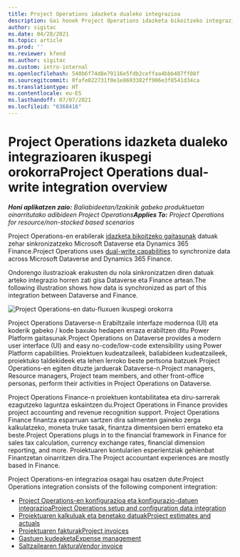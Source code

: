 ```yaml
---
title: Project Operations idazketa dualeko integrazioa
description: Gai honek Project Operations idazketa bikoitzeko integrazioaren ikuspegi orokorra eskaintzen du.
author: sigitac
ms.date: 04/28/2021
ms.topic: article
ms.prod: ''
ms.reviewer: kfend
ms.author: sigitac
ms.custom: intro-internal
ms.openlocfilehash: 540b6f74d8e79116e5fdb2ceffaa4bbb487ff08f
ms.sourcegitcommit: 0fafe022731f0e1e8693382ff906e3f8541d34ca
ms.translationtype: HT
ms.contentlocale: eu-ES
ms.lasthandoff: 07/07/2021
ms.locfileid: "6368416"
---
```

# <a name="project-operations-dual-write-integration-overview"></a><span data-ttu-id="78b73-103">Project Operations idazketa dualeko integrazioaren ikuspegi orokorra</span><span class="sxs-lookup"><span data-stu-id="78b73-103">Project Operations dual-write integration overview</span></span>

<span data-ttu-id="78b73-104">_**Honi aplikatzen zaio:** Baliabideetan/Izakinik gabeko produktuetan oinarritutako adibideen Project Operations_</span><span class="sxs-lookup"><span data-stu-id="78b73-104">_**Applies To:** Project Operations for resource/non-stocked based scenarios_</span></span>

<span data-ttu-id="78b73-105">Project Operations-en erabilerak [idazketa bikoitzeko gaitasunak](/dynamics365/fin-ops-core/dev-itpro/data-entities/dual-write/dual-write-home-page) datuak zehar sinkronizatzeko Microsoft Dataverse eta Dynamics 365 Finance.</span><span class="sxs-lookup"><span data-stu-id="78b73-105">Project Operations uses [dual-write capabilities](/dynamics365/fin-ops-core/dev-itpro/data-entities/dual-write/dual-write-home-page) to synchronize data across Microsoft Dataverse and Dynamics 365 Finance.</span></span>

<span data-ttu-id="78b73-106">Ondorengo ilustrazioak erakusten du nola sinkronizatzen diren datuak arteko integrazio horren zati gisa Dataverse eta Finance artean.</span><span class="sxs-lookup"><span data-stu-id="78b73-106">The following illustration shows how data is synchronized as part of this integration between Dataverse and Finance.</span></span>

![Project Operations-en datu-fluxuen ikuspegi orokorra](./media/ProjectOperationsFlows.jpg)

<span data-ttu-id="78b73-108">Project Operations Dataverse-n Erabiltzaile interfaze modernoa (UI) eta koderik gabeko / kode baxuko hedapen erraza erabiltzen ditu Power Platform gaitasunak.</span><span class="sxs-lookup"><span data-stu-id="78b73-108">Project Operations on Dataverse provides a modern user interface (UI) and easy no-code/low-code extensibility using Power Platform capabilities.</span></span> <span data-ttu-id="78b73-109">Proiektuen kudeatzaileek, baliabideen kudeatzaileek, proiektuko taldekideek eta lehen lerroko beste pertsona batzuek Project Operations-en egiten dituzte jarduerak Dataverse-n.</span><span class="sxs-lookup"><span data-stu-id="78b73-109">Project managers, Resource managers, Project team members, and other front-office personas, perform their activities in Project Operations on Dataverse.</span></span>

<span data-ttu-id="78b73-110">Project Operations Finance-n proiektuen kontabilitatea eta diru-sarrerak ezagutzeko laguntza eskaintzen du.</span><span class="sxs-lookup"><span data-stu-id="78b73-110">Project Operations in Finance provides project accounting and revenue recognition support.</span></span> <span data-ttu-id="78b73-111">Project Operations Finance finantza esparruan sartzen dira salmenten gaineko zerga kalkulatzeko, moneta truke tasak, finantza dimentsioen berri emateko eta beste.</span><span class="sxs-lookup"><span data-stu-id="78b73-111">Project Operations plugs in to the financial framework in Finance for sales tax calculation, currency exchange rates, financial dimension reporting, and more.</span></span> <span data-ttu-id="78b73-112">Proiektuaren kontularien esperientziak gehienbat Finantzetan oinarritzen dira.</span><span class="sxs-lookup"><span data-stu-id="78b73-112">The Project accountant experiences are mostly based in Finance.</span></span>

<span data-ttu-id="78b73-113">Project Operations-en integrazioa osagai hau osatzen dute:</span><span class="sxs-lookup"><span data-stu-id="78b73-113">Project Operations integration consists of the following component integration:</span></span>


- [<span data-ttu-id="78b73-114">Project Operations-en konfigurazioa eta konfigurazio-datuen integrazioa</span><span class="sxs-lookup"><span data-stu-id="78b73-114">Project Operations setup and configuration data integration</span></span>](resource-dual-write-setup-integration.md) 
- [<span data-ttu-id="78b73-115">Proiektuaren kalkuluak eta benetako datuak</span><span class="sxs-lookup"><span data-stu-id="78b73-115">Project estimates and actuals</span></span>](resource-dual-write-estimates-actuals.md)
- [<span data-ttu-id="78b73-116">Proiektuaren fakturak</span><span class="sxs-lookup"><span data-stu-id="78b73-116">Project invoices</span></span>](resource-dual-write-project-invoice.md)
- [<span data-ttu-id="78b73-117">Gastuen kudeaketa</span><span class="sxs-lookup"><span data-stu-id="78b73-117">Expense management</span></span>](resource-dual-write-expense.md)
- [<span data-ttu-id="78b73-118">Saltzailearen faktura</span><span class="sxs-lookup"><span data-stu-id="78b73-118">Vendor invoice</span></span>](resource-dual-write-vendor-invoice.md)
